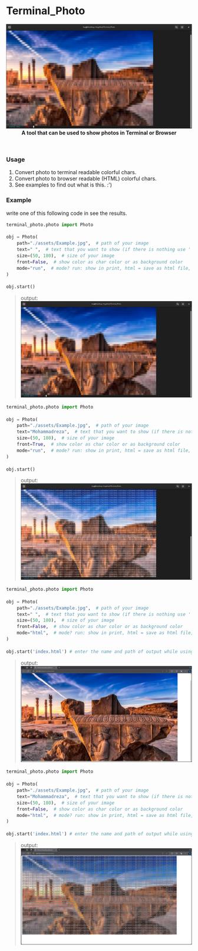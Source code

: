 # Terminal_Photo
 
<p align="center">
    <a>
        <img src="./assets/terminal.png" alt="terminal_photo" width="768">
    </a>
    <br>
    <b>A tool that can be used to show photos in Terminal or Browser </b>
    <br>
</p>

<br>


### Usage
1. Convert photo to terminal readable colorful chars.
2. Convert photo to browser readable (HTML) colorful chars.
3. See examples to find out what is this. :')


### Example

write one of this following code in see the results.


``` python
terminal_photo.photo import Photo

obj = Photo(
    path="./assets/Example.jpg",  # path of your image
    text=" ",  # text that you want to show (if there is nothing use ' ')
    size=(50, 180),  # size of your image
    front=False,  # show color as char color or as background color
    mode="run",  # mode? run: show in print, html = save as html file, bash= save as bash file
)

obj.start()

```

> output: ![](assets/terminal.png)


``` python
terminal_photo.photo import Photo

obj = Photo(
    path="./assets/Example.jpg",  # path of your image
    text="Mohammadreza",  # text that you want to show (if there is nothing use ' ')
    size=(50, 180),  # size of your image
    front=True,  # show color as char color or as background color
    mode="run",  # mode? run: show in print, html = save as html file, bash= save as bash file
)

obj.start()

```

> output: ![](assets/terminalasbackground.png)

``` python
terminal_photo.photo import Photo

obj = Photo(
    path="./assets/Example.jpg",  # path of your image
    text=" ",  # text that you want to show (if there is nothing use ' ')
    size=(50, 180),  # size of your image
    front=False,  # show color as char color or as background color
    mode="html",  # mode? run: show in print, html = save as html file, bash= save as bash file
)

obj.start('index.html') # enter the name and path of output while using html or bash mode

```

> output: ![](assets/html.png)

``` python
terminal_photo.photo import Photo

obj = Photo(
    path="./assets/Example.jpg",  # path of your image
    text="Mohammadreza",  # text that you want to show (if there is nothing use ' ')
    size=(50, 180),  # size of your image
    front=False,  # show color as char color or as background color
    mode="html",  # mode? run: show in print, html = save as html file, bash= save as bash file
)

obj.start('index.html') # enter the name and path of output while using html or bash mode

```

> output: ![](assets/browserrbackground.png)
